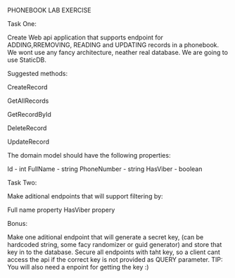 PHONEBOOK LAB EXERCISE

Task One:

Create Web api application that supports endpoint for ADDING,RREMOVING, READING and UPDATING records in a phonebook.
We wont use any fancy architecture, neather real database. We are going to use StaticDB.

Suggested methods:

CreateRecord

GetAllRecords

GetRecordById

DeleteRecord

UpdateRecord

The domain model should have the following properties:

Id - int
FullName - string
PhoneNumber - string
HasViber - boolean

Task Two:

Make aditional endpoints that will support filtering by:

Full name property
HasViber propery

Bonus: 

Make one aditional endpoint that will generate a secret key, (can be hardcoded string, some facy randomizer or guid generator) and store that key in to the database.
Secure all endpoints with taht key, so a client cant access the api if the correct key is not provided as QUERY parameter.
TIP: You will also need a enpoint for getting the key :)


